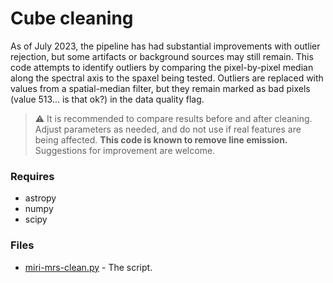 # Cube cleaning

As of July 2023, the pipeline has had substantial improvements with outlier rejection, but some artifacts or background sources may still remain.  This code attempts to identify outliers by comparing the pixel-by-pixel median along the spectral axis to the spaxel being tested.  Outliers are replaced with values from a spatial-median filter, but they remain marked as bad pixels (value 513... is that ok?) in the data quality flag.

> :warning: It is recommended to compare results before and after cleaning.  Adjust parameters as needed, and do not use if real features are being affected.  **This code is known to remove line emission.**  Suggestions for improvement are welcome.

### Requires

* astropy
* numpy
* scipy

### Files

* [miri-mrs-clean.py](miri-mrs-clean.py) - The script.
